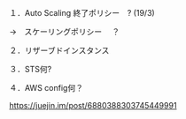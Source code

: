 １．Auto Scaling 終了ポリシー　?  (19/3)

→　スケーリングポリシー 　？

２．リザーブドインスタンス

３．STS何?

４．AWS config何？



https://juejin.im/post/6880388303745449991